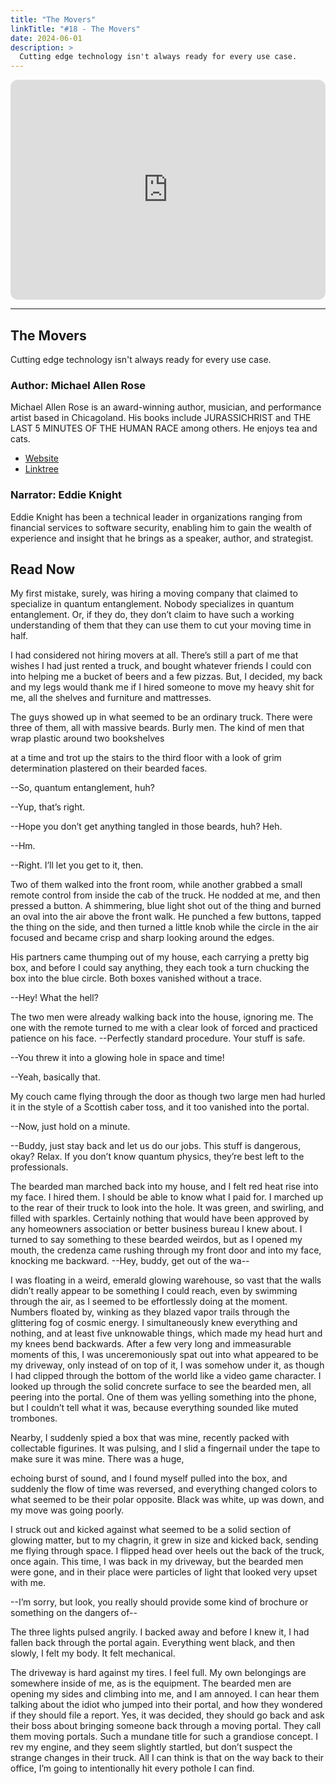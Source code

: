 ```yaml
---
title: "The Movers"
linkTitle: "#18 - The Movers"
date: 2024-06-01
description: > 
  Cutting edge technology isn't always ready for every use case.
---
```


<iframe style="border-radius:12px" src="https://open.spotify.com/embed/episode/43Vqwg12a0TluuxYJ5wosZ?utm_source=generator" width="100%" height="352" frameBorder="0" allowfullscreen="" allow="autoplay; clipboard-write; encrypted-media; fullscreen; picture-in-picture" loading="lazy"></iframe>

---

## The Movers

Cutting edge technology isn't always ready for every use case.

### Author: Michael Allen Rose

Michael Allen Rose is an award-winning author, musician, and performance artist based in Chicagoland. His books include JURASSICHRIST and THE LAST 5 MINUTES OF THE HUMAN RACE among others. He enjoys tea and cats.

- [Website](⁠https://michaelallenrose.com)
- [Linktree](⁠⁠https://linktr.ee/michaelallenrose)

### Narrator: Eddie Knight

Eddie Knight has been a technical leader in organizations ranging from financial services to software security, enabling him to gain the wealth of experience and insight that he brings as a speaker, author, and strategist.

## Read Now

My first mistake, surely, was hiring a moving company that claimed to specialize in quantum entanglement. Nobody specializes in quantum entanglement. Or, if they do, they don’t claim to have such a working understanding of them that they can use them to cut your moving time in half. 

I had considered not hiring movers at all. There’s still a part of me that wishes I had just rented a truck, and bought whatever friends I could con into helping me a bucket of beers and a few pizzas. But, I decided, my back and my legs would thank me if I hired someone to move my heavy shit for me, all the shelves and furniture and mattresses. 

The guys showed up in what seemed to be an ordinary truck. There were three of them, all with massive beards. Burly men. The kind of men that wrap plastic around two bookshelves

at a time and trot up the stairs to the third floor with a look of grim determination plastered on their bearded faces. 

--So, quantum entanglement, huh? 

--Yup, that’s right. 

--Hope you don’t get anything tangled in those beards, huh? Heh. 

--Hm. 

--Right. I’ll let you get to it, then. 

Two of them walked into the front room, while another grabbed a small remote control from inside the cab of the truck. He nodded at me, and then pressed a button. A shimmering, blue light shot out of the thing and burned an oval into the air above the front walk. He punched a few buttons, tapped the thing on the side, and then turned a little knob while the circle in the air focused and became crisp and sharp looking around the edges. 

His partners came thumping out of my house, each carrying a pretty big box, and before I could say anything, they each took a turn chucking the box into the blue circle. Both boxes vanished without a trace. 

--Hey! What the hell? 

The two men were already walking back into the house, ignoring me. The one with the remote turned to me with a clear look of forced and practiced patience on his face. --Perfectly standard procedure. Your stuff is safe. 

--You threw it into a glowing hole in space and time! 

--Yeah, basically that. 

My couch came flying through the door as though two large men had hurled it in the style of a Scottish caber toss, and it too vanished into the portal.

--Now, just hold on a minute. 

--Buddy, just stay back and let us do our jobs. This stuff is dangerous, okay? Relax. If you don’t know quantum physics, they’re best left to the professionals. 

The bearded man marched back into my house, and I felt red heat rise into my face. I hired them. I should be able to know what I paid for. I marched up to the rear of their truck to look into the hole. It was green, and swirling, and filled with sparkles. Certainly nothing that would have been approved by any homeowners association or better business bureau I knew about. I turned to say something to these bearded weirdos, but as I opened my mouth, the credenza came rushing through my front door and into my face, knocking me backward. --Hey, buddy, get out of the wa-- 

I was floating in a weird, emerald glowing warehouse, so vast that the walls didn’t really appear to be something I could reach, even by swimming through the air, as I seemed to be effortlessly doing at the moment. Numbers floated by, winking as they blazed vapor trails through the glittering fog of cosmic energy. I simultaneously knew everything and nothing, and at least five unknowable things, which made my head hurt and my knees bend backwards. After a few very long and immeasurable moments of this, I was unceremoniously spat out into what appeared to be my driveway, only instead of on top of it, I was somehow under it, as though I had clipped through the bottom of the world like a video game character. I looked up through the solid concrete surface to see the bearded men, all peering into the portal. One of them was yelling something into the phone, but I couldn’t tell what it was, because everything sounded like muted trombones. 

Nearby, I suddenly spied a box that was mine, recently packed with collectable figurines. It was pulsing, and I slid a fingernail under the tape to make sure it was mine. There was a huge,

echoing burst of sound, and I found myself pulled into the box, and suddenly the flow of time was reversed, and everything changed colors to what seemed to be their polar opposite. Black was white, up was down, and my move was going poorly. 

I struck out and kicked against what seemed to be a solid section of glowing matter, but to my chagrin, it grew in size and kicked back, sending me flying through space. I flipped head over heels out the back of the truck, once again. This time, I was back in my driveway, but the bearded men were gone, and in their place were particles of light that looked very upset with me. 

--I’m sorry, but look, you really should provide some kind of brochure or something on the dangers of-- 

The three lights pulsed angrily. I backed away and before I knew it, I had fallen back through the portal again. Everything went black, and then slowly, I felt my body. It felt mechanical. 

The driveway is hard against my tires. I feel full. My own belongings are somewhere inside of me, as is the equipment. The bearded men are opening my sides and climbing into me, and I am annoyed. I can hear them talking about the idiot who jumped into their portal, and how they wondered if they should file a report. Yes, it was decided, they should go back and ask their boss about bringing someone back through a moving portal. They call them moving portals. Such a mundane title for such a grandiose concept. I rev my engine, and they seem slightly startled, but don’t suspect the strange changes in their truck. All I can think is that on the way back to their office, I’m going to intentionally hit every pothole I can find.